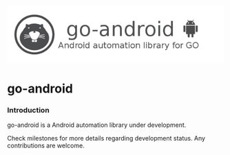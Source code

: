 ![liteide-logo](go-android_logo.png)

go-android
==========

### Introduction

go-android is a Android automation library under development.

Check milestones for more details regarding development status.
Any contributions are welcome.
